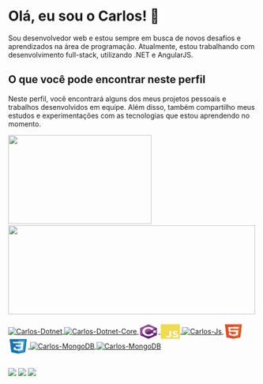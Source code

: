 # Olá, eu sou o Carlos! 👋

Sou desenvolvedor web e estou sempre em busca de novos desafios e aprendizados na área de programação. Atualmente, estou trabalhando com desenvolvimento full-stack, utilizando .NET e AngularJS.

## O que você pode encontrar neste perfil 

Neste perfil, você encontrará alguns dos meus projetos pessoais e trabalhos desenvolvidos em equipe. Além disso, também compartilho meus estudos e experimentações com as tecnologias que estou aprendendo no momento.

<div style="display: inline_block">
<a href="https://github.com/cedelecrodio">
<img height="180em" width="290em" src="https://github-readme-stats.vercel.app/api/top-langs/?username=cedelecrodio&layout=compact&langs_count=7&theme=midnight-purple"/>
<img height="180em" width="500em" src="https://github-readme-stats.vercel.app/api?username=cedelecrodio&show_icons=true&theme=midnight-purple&include_all_commits=true&count_private=true&hide=contribs,prs"/>
</div>


<!-- <div>

![Cedelecrodio's GitHub stats](https://github-readme-stats.vercel.app/api?username=cedelecrodio&show_icons=true&hide=contribs,prs&count_private=true&theme=chartreuse-dark)
<[![Readme Card](https://github-readme-stats.vercel.app/api/pin/?username=cedelecrodio&repo=RobotProject)](https://github.com/cedelecrodio/RobotProject)
[![Top Langs](https://github-readme-stats.vercel.app/api/top-langs/?username=cedelecrodio&langs_count=3&theme=chartreuse-dark)](https://github.com/cedelecrodio/github-readme-stats)

</div> -->



<div style="display: inline_block"><br>
  <img align="center" alt="Carlos-Dotnet" height="30" width="40" src="https://cdn.jsdelivr.net/gh/devicons/devicon/icons/dot-net/dot-net-plain.svg">
  <img align="center" alt="Carlos-Dotnet-Core" height="30" width="40" src="https://cdn.jsdelivr.net/gh/devicons/devicon/icons/dotnetcore/dotnetcore-original.svg">
  <img align="center" alt="Carlos-Csharp" height="30" width="40" src="https://raw.githubusercontent.com/devicons/devicon/master/icons/csharp/csharp-original.svg">
  <img align="center" alt="Carlos-Js" height="30" width="40" src="https://raw.githubusercontent.com/devicons/devicon/master/icons/javascript/javascript-plain.svg">
  <img align="center" alt="Carlos-Js" height="30" width="40" src="https://cdn.jsdelivr.net/gh/devicons/devicon/icons/vuejs/vuejs-original.svg">
  <img align="center" alt="Carlos-HTML" height="30" width="40" src="https://raw.githubusercontent.com/devicons/devicon/master/icons/html5/html5-original.svg">
  <img align="center" alt="Carlos-CSS" height="30" width="40" src="https://raw.githubusercontent.com/devicons/devicon/master/icons/css3/css3-original.svg">
  <img align="center" alt="Carlos-MongoDB" height="30" width="40" src="https://cdn.jsdelivr.net/gh/devicons/devicon/icons/oracle/oracle-original.svg">
  <img align="center" alt="Carlos-MongoDB" height="30" width="40" src="https://cdn.jsdelivr.net/gh/devicons/devicon/icons/mongodb/mongodb-plain.svg">
  <!-- <img align="right" alt="Rafa-pic" height="150" style="border-radius:50px;" src="https://media.discordapp.net/attachments/639956127056134178/890373478988013628/Publicacoes_Instagram_1_1.png?width=676&height=676"> -->
</div>

##
 
<div> 
  <a href="https://instagram.com/cedelecrodio" target="_blank"><img src="https://img.shields.io/badge/-Instagram-%23E4405F?style=for-the-badge&logo=instagram&logoColor=white" target="_blank"></a>
  <a href = "mailto:carlosedelecrodio@hotmail.com"><img src="https://img.shields.io/badge/-Gmail-%23333?style=for-the-badge&logo=gmail&logoColor=white" target="_blank"></a>
  <a href="https://www.linkedin.com/in/carlos-eduardo-levi-delecrodio-82785319a" target="_blank"><img src="https://img.shields.io/badge/-LinkedIn-%230077B5?style=for-the-badge&logo=linkedin&logoColor=white" target="_blank"></a> 
  
</div>

##

<!-- ![Snake animation](https://github.com/seu-usuário-aqui/cedelecrodio/blob/output/github-contribution-grid-snake.svg) -->
